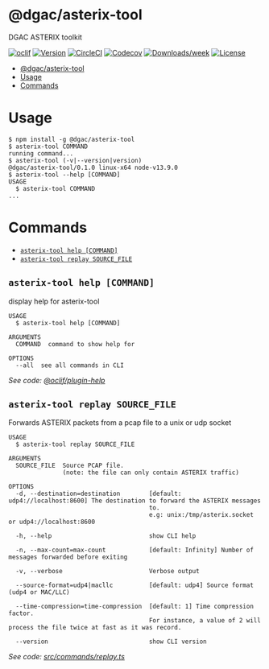 # @dgac/asterix-tool

DGAC ASTERIX toolkit

[![oclif](https://img.shields.io/badge/cli-oclif-brightgreen.svg)](https://oclif.io)
[![Version](https://img.shields.io/npm/v/@dgac/asterix-replay.svg)](https://npmjs.org/package/@dgac/asterix-replay)
[![CircleCI](https://circleci.com/gh/kouak/asterix-replay/tree/master.svg?style=shield)](https://circleci.com/gh/kouak/asterix-replay/tree/master)
[![Codecov](https://codecov.io/gh/kouak/asterix-replay/branch/master/graph/badge.svg)](https://codecov.io/gh/kouak/asterix-replay)
[![Downloads/week](https://img.shields.io/npm/dw/@dgac/asterix-replay.svg)](https://npmjs.org/package/@dgac/asterix-replay)
[![License](https://img.shields.io/npm/l/@dgac/asterix-replay.svg)](https://github.com/kouak/asterix-replay/blob/master/package.json)

<!-- toc -->
* [@dgac/asterix-tool](#dgacasterix-tool)
* [Usage](#usage)
* [Commands](#commands)
<!-- tocstop -->

# Usage

<!-- usage -->
```sh-session
$ npm install -g @dgac/asterix-tool
$ asterix-tool COMMAND
running command...
$ asterix-tool (-v|--version|version)
@dgac/asterix-tool/0.1.0 linux-x64 node-v13.9.0
$ asterix-tool --help [COMMAND]
USAGE
  $ asterix-tool COMMAND
...
```
<!-- usagestop -->

# Commands

<!-- commands -->
* [`asterix-tool help [COMMAND]`](#asterix-tool-help-command)
* [`asterix-tool replay SOURCE_FILE`](#asterix-tool-replay-source_file)

## `asterix-tool help [COMMAND]`

display help for asterix-tool

```
USAGE
  $ asterix-tool help [COMMAND]

ARGUMENTS
  COMMAND  command to show help for

OPTIONS
  --all  see all commands in CLI
```

_See code: [@oclif/plugin-help](https://github.com/oclif/plugin-help/blob/v2.2.3/src/commands/help.ts)_

## `asterix-tool replay SOURCE_FILE`

Forwards ASTERIX packets from a pcap file to a unix or udp socket

```
USAGE
  $ asterix-tool replay SOURCE_FILE

ARGUMENTS
  SOURCE_FILE  Source PCAP file.
               (note: the file can only contain ASTERIX traffic)

OPTIONS
  -d, --destination=destination        [default: udp4://localhost:8600] The destination to forward the ASTERIX messages
                                       to.
                                       e.g: unix:/tmp/asterix.socket or udp4://localhost:8600

  -h, --help                           show CLI help

  -n, --max-count=max-count            [default: Infinity] Number of messages forwarded before exiting

  -v, --verbose                        Verbose output

  --source-format=udp4|macllc          [default: udp4] Source format (udp4 or MAC/LLC)

  --time-compression=time-compression  [default: 1] Time compression factor.
                                       For instance, a value of 2 will process the file twice at fast as it was record.

  --version                            show CLI version
```

_See code: [src/commands/replay.ts](https://github.com/DGAC/asterix-tool/blob/v0.1.0/src/commands/replay.ts)_
<!-- commandsstop -->
